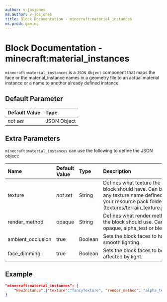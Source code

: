 ```yaml
---
author: v-josjones
ms.author: v-josjones
title: Block Documentation - minecraft:material_instances
ms.prod: gaming
---
```


# Block Documentation - minecraft:material_instances

`minecraft:material_instances` is a `JSON Object` component that maps the face or the material_instance names in a geometry file to an actual material instance or a name to another already defined instance.

## Default Parameter

|Default Value|Type |
|:----|:----|
|*not set*| JSON Object|

## Extra Parameters

`minecraft:material_instances` can use the following to define the JSON object:

|Name |Default Value |Type |Description |
|:----|:----|:----|:----|
|texture |*not set* |String |	Defines what texture the block should have. Can be any texture name defined in your resource pack folder (textures/terrain_texture.json |
|render_method |opaque |String |Defines what render method the block should use. Can be opaque, alpha_test or blend.|
|ambient_occlusion | true | Boolean |Sets the block faces to have smooth lighting. |
|face_dimming | true | Boolean | Sets the block faces to be affected by light. |
## Example

```json
"minecraft:material_instances": {
    "NewInstance":{"texture":"fancyTexture", "render_method": "alpha_test"}
}
```
